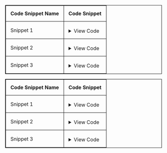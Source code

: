 <!DOCTYPE html>
<html lang="en">
<head>
    <meta charset="UTF-8">
    <meta name="viewport" content="width=device-width, initial-scale=1.0">
    <title>Code Snippet Table</title>
    <style>
        table {
            width: 100%;
            border-collapse: collapse;
        }
        table, th, td {
            border: 1px solid black;
        }
        th, td {
            padding: 15px;
            text-align: left;
        }
        details {
            margin-top: 5px;
        }
    </style>
</head>
<body>

<table>
    <tr>
        <th>Code Snippet Name</th>
        <th>Code Snippet</th>
    </tr>
    <tr>
        <td>Snippet 1</td>
        <td>
            <details>
                <summary>View Code</summary>
                <pre>
<code>
function helloWorld() {
    console.log('Hello, World!');
}
</code>
                </pre>
            </details>
        </td>
    </tr>
    <tr>
        <td>Snippet 2</td>
        <td>
            <details>
                <summary>View Code</summary>
                <pre>
<code>
let add = (a, b) => a + b;
</code>
                </pre>
            </details>
        </td>
    </tr>
    <tr>
        <td>Snippet 3</td>
        <td>
            <details>
                <summary>View Code</summary>
                <pre>
<code>
const PI = 3.14159;
console.log(PI);
</code>
                </pre>
            </details>
        </td>
    </tr>
</table>

</body>
</html>

| Code Snippet Name | Code Snippet |
|-------------------|--------------|
| Snippet 1         | <details><summary>View Code</summary><pre><code>function helloWorld() {<br>&nbsp;&nbsp;&nbsp;&nbsp;console.log('Hello, World!');<br>}</code></pre></details> |
| Snippet 2         | <details><summary>View Code</summary><pre><code>let add = (a, b) => a + b;</code></pre></details> |
| Snippet 3         | <details><summary>View Code</summary><pre><code>const PI = 3.14159;<br>console.log(PI);</code></pre></details> |
